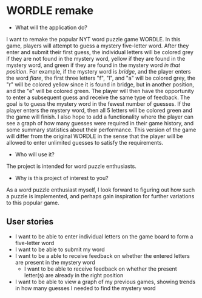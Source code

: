 # WORDLE remake

- What will the application do?

I want to remake the popular NYT word puzzle game WORDLE. In this game, players will attempt to guess a mystery five-letter word.
After they enter and submit their first guess, the individual letters will be colored grey if they are not found in the mystery word, yellow if they are found in the mystery word, and green if they are found in the mystery word *in that position*. For example, if the mystery word is *bridge*, and the player enters the word *flare*, the first three letters "f", "l", and "a" will be colored grey, the "r" will be colored yellow since it is found in bridge, but in another position, and the "e" will be colored green.
The player will then have the opportunity to enter a subsequent guess and receive the same type of feedback. The goal is to guess the mystery word in the fewest number of guesses.
If the player enters the mystery word, then all 5 letters will be colored green and the game will finish. I also hope to add a functionality where the player can see a graph of how many guesses were required in their game history, and some summary statistics about their performance.
This version of the game will differ from the original WORDLE in the sense that the player will be allowed to enter unlimited guesses to satisfy the requirements. 


- Who will use it?

The project is intended for word puzzle enthusiasts.


- Why is this project of interest to you?

As a word puzzle enthusiast myself, I look forward to figuring out how such a puzzle is implemented, and perhaps gain inspiration for further variations to this popular game. 

## User stories

- I want to be able to enter individual letters on the game board to form a five-letter word
- I want to be able to submit my word
- I want to be a able to receive feedback on whether the entered letters are present in the mystery word
  - I want to be able to receive feedback on whether the present letter(s) are already in the right position
- I want to be able to view a graph of my previous games, showing trends in how many guesses I needed to find the mystery word
